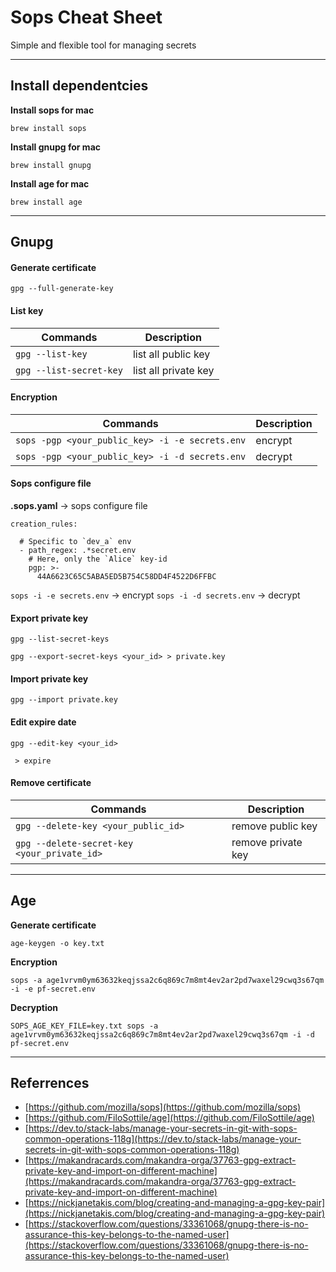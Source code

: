 # Sops Cheat Sheet

Simple and flexible tool for managing secrets

---
## Install dependentcies
<b>Install sops for mac</b>
```
brew install sops
```

<b>Install gnupg for mac</b>
```
brew install gnupg
```

<b>Install age for mac</b>
```
brew install age
```

---
## Gnupg
#### Generate certificate
```
gpg --full-generate-key
```

#### List key
| Commands                | Description          |
| ----------------------- | -------------------- |
| ```gpg --list-key```        | list all public key  |
| ```gpg --list-secret-key``` | list all private key |

#### Encryption
| Commands                                        | Description |
| ----------------------------------------------- | ----------- |
| `sops -pgp <your_public_key> -i -e secrets.env` | encrypt     |
| `sops -pgp <your_public_key> -i -d secrets.env` | decrypt     |


#### Sops configure file
<b>.sops.yaml</b> -> sops configure file

```
creation_rules:

  # Specific to `dev_a` env
  - path_regex: .*secret.env
    # Here, only the `Alice` key-id
    pgp: >-
      44A6623C65C5ABA5ED5B754C58DD4F4522D6FFBC
```

`sops -i -e secrets.env` -> encrypt
`sops -i -d secrets.env` -> decrypt


#### Export private key
```
gpg --list-secret-keys
```
```
gpg --export-secret-keys <your_id> > private.key
```

#### Import private key
```
gpg --import private.key
```

#### Edit expire date
```
gpg --edit-key <your_id>
```
` > expire`

#### Remove certificate
| Commands                                    | Description        |
| ------------------------------------------- | ------------------ |
| `gpg --delete-key <your_public_id>`         | remove public key  |
| `gpg --delete-secret-key <your_private_id>` | remove private key |
---

## Age
<b>Generate certificate</b>
```
age-keygen -o key.txt
```

<b>Encryption</b>
```
sops -a age1vrvm0ym63632keqjssa2c6q869c7m8mt4ev2ar2pd7waxel29cwq3s67qm -i -e pf-secret.env
```

<b>Decryption</b>
```
SOPS_AGE_KEY_FILE=key.txt sops -a age1vrvm0ym63632keqjssa2c6q869c7m8mt4ev2ar2pd7waxel29cwq3s67qm -i -d pf-secret.env
```

---

## Referrences
- [https://github.com/mozilla/sops](https://github.com/mozilla/sops)
- [https://github.com/FiloSottile/age](https://github.com/FiloSottile/age)
- [https://dev.to/stack-labs/manage-your-secrets-in-git-with-sops-common-operations-118g](https://dev.to/stack-labs/manage-your-secrets-in-git-with-sops-common-operations-118g)
- [https://makandracards.com/makandra-orga/37763-gpg-extract-private-key-and-import-on-different-machine](https://makandracards.com/makandra-orga/37763-gpg-extract-private-key-and-import-on-different-machine)
- [https://nickjanetakis.com/blog/creating-and-managing-a-gpg-key-pair](https://nickjanetakis.com/blog/creating-and-managing-a-gpg-key-pair)
- [https://stackoverflow.com/questions/33361068/gnupg-there-is-no-assurance-this-key-belongs-to-the-named-user](https://stackoverflow.com/questions/33361068/gnupg-there-is-no-assurance-this-key-belongs-to-the-named-user)
